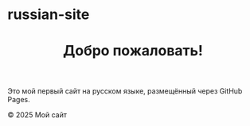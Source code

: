 # russian-site
<!DOCTYPE html>
<html lang="ru">
<head>
  <meta charset="UTF-8">
  <title>Мой простой сайт</title>
  <link rel="stylesheet" href="style.css">
</head>
<body>
  <header>
    <h1>Добро пожаловать!</h1>
  </header>
  <main>
    <p>Это мой первый сайт на русском языке, размещённый через GitHub Pages.</p>
  </main>
  <footer>
    <p>© 2025 Мой сайт</p>
  </footer>
</body>
</html>
